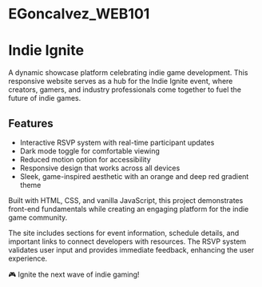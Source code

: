 # EGoncalvez_WEB101
# Indie Ignite

A dynamic showcase platform celebrating indie game development. This responsive website serves as a hub for the Indie Ignite event, where creators, gamers, and industry professionals come together to fuel the future of indie games.

## Features
- Interactive RSVP system with real-time participant updates
- Dark mode toggle for comfortable viewing
- Reduced motion option for accessibility
- Responsive design that works across all devices
- Sleek, game-inspired aesthetic with an orange and deep red gradient theme

Built with HTML, CSS, and vanilla JavaScript, this project demonstrates front-end fundamentals while creating an engaging platform for the indie game community.

The site includes sections for event information, schedule details, and important links to connect developers with resources. The RSVP system validates user input and provides immediate feedback, enhancing the user experience.

🎮 Ignite the next wave of indie gaming!
